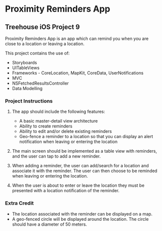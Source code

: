 # Proximity Reminders App
## Treehouse iOS Project 9

Proximity Reminders App is an app which can remind you when you are close to a location or leaving a location.

This project contains the use of:
  * Storyboards
  * UITableViews
  * Frameworks - CoreLocation, MapKit, CoreData, UserNotifications
  * MVC
  * NSFetchedResultsController
  * Data Modelling

### Project Instructions

  1. The app should include the following features:
  
      * A basic master-detail view architecture
      * Ability to create reminders
      * Ability to edit and/or delete existing reminders
      * Geo-fence a reminder to a location so that you can display an alert notification when leaving or entering the location
   
  2. The main screen should be implemented as a table view with reminders, and the user can tap to add a new reminder.
  
  3. When adding a reminder, the user can add/search for a location and associate it with the reminder. The user can then choose to be reminded when leaving or entering the location.
  
  4. When the user is about to enter or leave the location they must be presented with a location notification of the reminder.
 
### Extra Credit

  * The location associated with the reminder can be displayed on a map.
  * A geo-fenced circle will be displayed around the location. The circle should have a diameter of 50 meters.
